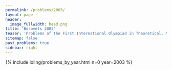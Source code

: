 ```yaml
---
permalink: /problems/2003/
layout: page
header:
  image_fullwidth: head.png
title: 'Borovets 2003'
teaser: 'Problems of the First International Olympiad in Theoretical, Mathematical and Applied Linguistics'
sitemap: false
past_problems: true
sidebar: right
---
```


{% include ioling/problems_by_year.html n=0 year=2003 %}